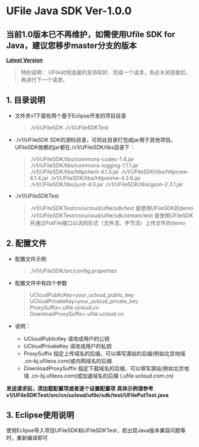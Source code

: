 # UFile Java SDK Ver-1.0.0

## 当前1.0版本已不再维护，如需使用Ufile SDK for Java，建议您移步master分支的版本
**[Latest Version](https://github.com/ucloud/ufile-sdk-java)**

> 特别说明： UFile对短连接的支持较好，完成一个请求，务必关闭连接后，再进行下一个请求。

## 1. 目录说明

- 文件夹v1下面有两个基于Eclipse开发的项目目录
    > ./v1/UFileSDK
    > ./v1/UFileSDKTest

- ./v1/UFileSDK 
    SDK的源码目录，可将此目录打包成jar用于其他项目。
UFileSDK依赖的jar都在./v1/UFileSDK/libs目录下：
    > ./v1/UFileSDK/libs/commons-codec-1.4.jar 
    > ./v1/UFileSDK/libs/commons-logging-1.1.1.jar 
    > ./v1/UFileSDK/libs/httpclient-4.1.3.jar
    > ./v1/UFileSDK/libs/httpcore-4.1.4.jar
    > ./v1/UFileSDK/libs/httpmime-4.3.6.jar
    > ./v1/UFileSDK/libs/junit-4.0.jar
    > ./v1/UFileSDK/libs/gson-2.3.1.jar

- ./v1/UFileSDKTest 
    > ./v1/UFileSDKTest/cn/ucloud/ufile/sdk/test 
        是使用UFileSDK的demo
    > ./v1/UFileSDKTest/cn/ucloud/ufile/sdk/stream/test
        是使用UFileSDK并通过PutFile接口以流的形式（文件流、字节流）上传文件的demo
   

## 2. 配置文件
- 配置文件示例
    > ./v1/UFileSDK/src/config.properties

- 配置文件中有四个参数
    > UCloudPublicKey=your_ucloud_public_key
    > UCloudPrivateKey=your_ucloud_private_key
    > ProxySuffix=.ufile.ucloud.cn
    > DownloadProxySuffix=.ufile.ucloud.cn

- 说明：
    - UCloudPublicKey 请改成用户的公钥
    - UCloudPrivateKey 请改成用户的私钥
    - ProxySuffix 指定上传域名的后缀，可以填写源站的后缀(例如北京地域 .cn-bj.ufileos.com)或内网域名的后缀
    - DownloadProxySuffix 指定下载域名的后缀，可以填写源站(例如北京地域 .cn-bj.ufileos.com)或加速域名的后缀 (.ufile.ucloud.com.cn)

**发送请求前，须加载配置项或者逐个设置配置项**
**具体示例请参考v1/UFileSDKTest/src/cn/ucloud/ufile/sdk/test/UFilePutTest.java**

## 3. Eclipse使用说明
使用Eclipse导入项目UFileSDK和UFileSDKTest，若出现Java版本兼容问题等时，重新编译即可
